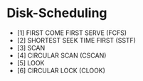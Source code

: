 # Disk-Scheduling

- [1] FIRST COME FIRST SERVE (FCFS)
- [2] SHORTEST SEEK TIME FIRST (SSTF)
- [3] SCAN
- [4] CIRCULAR SCAN (CSCAN)
- [5] LOOK
- [6] CIRCULAR LOCK (CLOOK)

